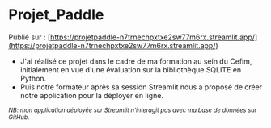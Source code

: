 # Projet_Paddle

Publié sur : [https://projetpaddle-n7trnechpxtxe2sw77m6rx.streamlit.app/](https://projetpaddle-n7trnechpxtxe2sw77m6rx.streamlit.app/)

- J'ai réalisé ce projet dans le cadre de ma formation au sein du Cefim, initialement en vue d'une évaluation sur la bibliothèque SQLITE en Python.
- Puis notre formateur après sa session Streamlit nous a proposé de créer notre application pour la déployer en ligne.

<sup>_NB: mon application déployée sur Streamlit n'interagit pas avec ma base de données sur GitHub._</sup>

